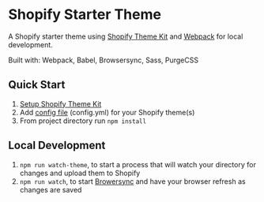 # Shopify Starter Theme

A Shopify starter theme using [Shopify Theme Kit](https://shopify.github.io/) and [Webpack](https://webpack.js.org/) for local development.

Built with: Webpack, Babel, Browsersync, Sass, PurgeCSS

## Quick Start

1. [Setup Shopify Theme Kit](https://shopify.github.io/themekit/)
2. Add [config file](https://shopify.github.io/themekit/configuration/) (config.yml) for your Shopify theme(s)
3. From project directory run `npm install`

## Local Development

1. `npm run watch-theme`, to start a process that will watch your directory for changes and upload them to Shopify
2. `npm run watch`, to start [Browersync](https://browsersync.io/) and have your browser refresh as changes are saved
